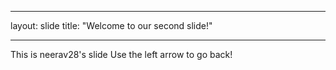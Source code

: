 ___
layout: slide
title: "Welcome to our second slide!"
___
This is neerav28's slide
Use the left arrow to go back!



